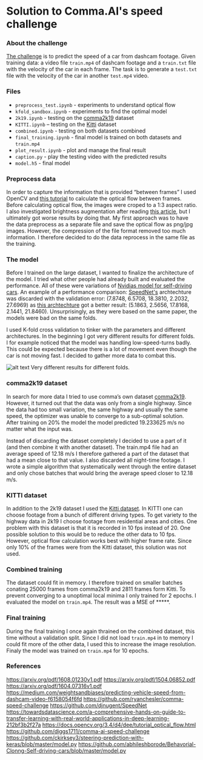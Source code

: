# Solution to Comma.AI's speed challenge

### About the challenge
[The challenge](https://github.com/commaai/speedchallenge) is to predict the speed of a car from dashcam footage. Given training data: a video file `train.mp4` of dashcam footage and a `train.txt` file with the velocity of the car in each frame. The task is to generate a `test.txt` file with the velocity of the car in another `test.mp4` video.

### Files
* `preprocess_test.ipynb` - experiments to understand optical flow
* `kfold_sandbox.ipynb` - experiments to find the optimal model
* `2k19.ipynb` - testing on the [comma2k19](https://github.com/commaai/comma2k19) dataset
* `KITTI.ipynb` – testing on the [Kitti](http://www.cvlibs.net/datasets/kitti/index.php) dataset
* `combined.ipynb` - testing on both datasets combined
* `final_training.ipynb` - final model is trained on both datasets and `train.mp4`
* `plot_result.ipynb` - plot and manage the final result
* `caption.py` - play the testing video with the predicted results
* `model.h5` - final model

### Preprocess data
In order to capture the information that is provided “between frames” I used OpenCV and [this tutorial]( https://docs.opencv.org/3.4/d4/dee/tutorial_optical_flow.html) to calculate the optical flow between frames. Before calculating optical flow, the images were croped to a 1:3 aspect ratio. I also investigated brightness augmentation after reading [this article]( https://medium.com/weightsandbiases/predicting-vehicle-speed-from-dashcam-video-f6158054f6fd), but I ultimately got worse results by doing that. My first approach was to have the data preprocess as a separate file and save the optical flow as png/jpg images. However, the compression of the file format removed too much information. I therefore decided to do the data reprocess in the same file as the training.

### The model
Before I trained on the large dataset, I wanted to finalize the architecture of the model. I tried what other people had already built and evaluated the performance. All of these were variations of [Nvidias model for self-driving cars](https://arxiv.org/pdf/1604.07316v1.pdf). An example of a performance comparison: [SpeedNet's](https://github.com/djnugent/SpeedNet) archtechture was discarded with the validation error: (7.8748, 6.5708, 18.3810, 2.2032, 27.6969) as [this archtechture](https://github.com/abhileshborode/Behavorial-Clonng-Self-driving-cars/blob/master/model.py) got a better result: (5.1863, 2.5656, 17.8168, 2.1441, 21.8460). Unsurprisingly, as they were based on the same paper, the models were bad on the same folds.

I used K-fold cross validation to tinker with the parameters and different architectures. In the beginning I got very different results for different folds. I for example noticed that the model was handling low-speed-turns badly. This could be expected because there is a lot of movement even though the car is not moving fast. I decided to gather more data to combat this.

![alt text](https://github.com/lukaspetersson/commaai-speed-challenge/blob/main/different_folds_result.png)
Very different results for different folds.

### comma2k19 dataset

In search for more data I tried to use comma’s own dataset [comma2k19](https://github.com/commaai/comma2k19). However, it turned out that the data was only from a single highway. Since the data had too small variation, the same highway and usually the same speed, the optimizer was unable to converge to a sub-optimal solution. After training on 20% the model the model predicted 19.233625 m/s no matter what the input was.

Instead of discarding the dataset completely I decided to use a part of it (and then combine it with another dataset). The train.mp4 file had an average speed of 12.18 m/s I therefore gathered a part of the dataset that had a mean close to that value. I also discarded all night-time footage. I wrote a simple algorithm that systematically went through the entire dataset and only chose batches that would bring the average speed closer to 12.18 m/s.

### KITTI dataset
In addition to the 2k19 dataset I used the [Kitti dataset](http://www.cvlibs.net/datasets/kitti/index.php). In KITTI one can choose footage from a bunch of different driving types. To get variety to the highway data in 2k19 I choose footage from residential areas and cities. One problem with this dataset is that it is recorded in 10 fps instead of 20. One possible solution to this would be to reduce the other data to 10 fps. However, optical flow calculation works best with higher frame rate. Since only 10% of the frames were from the Kitti dataset, this solution was not used.

### Combined training
The dataset could fit in memory. I therefore trained on smaller batches conating 25000 frames from comma2k19 and 2811 frames form Kitti. To prevent converging to a unoptimal local minima I only trained for 2 epochs. I evaluated the model on `train.mp4`. The result was a MSE of *****.

### Final training
During the final training I once again thrained on the combined dataset, this time without a validation split. Since I did not load `train.mp4` in to memory I could fit more of the other data, I used this to increase the image resolution. Finaly the model was trained on `train.mp4` for 10 epochs.


### References
https://arxiv.org/pdf/1608.01230v1.pdf
https://arxiv.org/pdf/1504.06852.pdf
https://arxiv.org/pdf/1604.07316v1.pdf
https://medium.com/weightsandbiases/predicting-vehicle-speed-from-dashcam-video-f6158054f6fd
https://github.com/ryanchesler/comma-speed-challenge
https://github.com/djnugent/SpeedNet
https://towardsdatascience.com/a-comprehensive-hands-on-guide-to-transfer-learning-with-real-world-applications-in-deep-learning-212bf3b2f27a
https://docs.opencv.org/3.4/d4/dee/tutorial_optical_flow.html
https://github.com/diggs1711/comma-ai-speed-challenge
https://github.com/ckirksey3/steering-prediction-with-keras/blob/master/model.py
https://github.com/abhileshborode/Behavorial-Clonng-Self-driving-cars/blob/master/model.py
